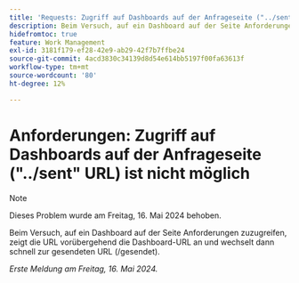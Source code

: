 ```yaml
---
title: 'Requests: Zugriff auf Dashboards auf der Anfrageseite ("../sent" URL)'
description: Beim Versuch, auf ein Dashboard auf der Seite Anforderungen zuzugreifen, zeigt die URL vorübergehend die Dashboard-URL an und wechselt dann schnell zur gesendeten URL (/gesendet).
hidefromtoc: true
feature: Work Management
exl-id: 3181f179-ef28-42e9-ab29-42f7b7ffbe24
source-git-commit: 4acd3830c34139d8d54e614bb5197f00fa63613f
workflow-type: tm+mt
source-wordcount: '80'
ht-degree: 12%

---
```


# Anforderungen: Zugriff auf Dashboards auf der Anfrageseite (&quot;../sent&quot; URL) ist nicht möglich

>[!NOTE]
>
>Dieses Problem wurde am Freitag, 16. Mai 2024 behoben.

Beim Versuch, auf ein Dashboard auf der Seite Anforderungen zuzugreifen, zeigt die URL vorübergehend die Dashboard-URL an und wechselt dann schnell zur gesendeten URL (/gesendet).

_Erste Meldung am Freitag, 16. Mai 2024._
